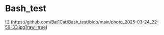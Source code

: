 # Bash_test

![] (https://github.com/Bat1Cat/Bash_test/blob/main/photo_2025-03-24_22-56-33.jpg?raw=true)
